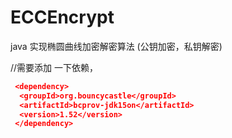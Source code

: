 # ECCEncrypt
java 实现椭圆曲线加密解密算法  (公钥加密，私钥解密)

//需要添加 一下依赖，
```json
 <dependency>
  <groupId>org.bouncycastle</groupId>
  <artifactId>bcprov-jdk15on</artifactId>
  <version>1.52</version>
 </dependency>
```

